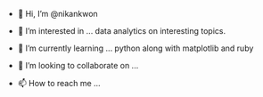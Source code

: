 - 👋 Hi, I’m @nikankwon
- 👀 I’m interested in ... data analytics on interesting topics.


- 🌱 I’m currently learning ... python along with matplotlib and ruby


- 💞️ I’m looking to collaborate on ...



- 📫 How to reach me ...


